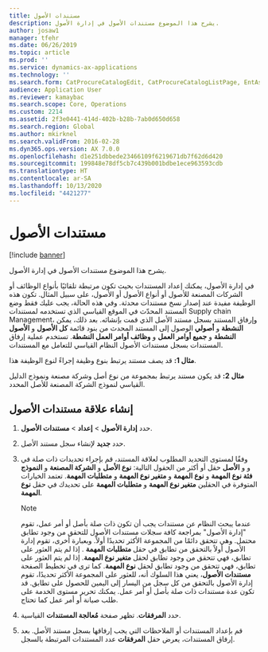 ```yaml
---
title: مستندات الأصول
description: يشرح هذا الموضوع مستندات الأصول في إدارة الأصول.
author: josaw1
manager: tfehr
ms.date: 06/26/2019
ms.topic: article
ms.prod: ''
ms.service: dynamics-ax-applications
ms.technology: ''
ms.search.form: CatProcureCatalogEdit, CatProcureCatalogListPage, EntAssetObjectDocument
audience: Application User
ms.reviewer: kamaybac
ms.search.scope: Core, Operations
ms.custom: 2214
ms.assetid: 2f3e0441-414d-402b-b28b-7ab0d650d658
ms.search.region: Global
ms.author: mkirknel
ms.search.validFrom: 2016-02-28
ms.dyn365.ops.version: AX 7.0.0
ms.openlocfilehash: d1e251dbbede23466109f6219671db7f62d6d420
ms.sourcegitcommit: 199848e78df5cb7c439b001bdbe1ece963593cdb
ms.translationtype: HT
ms.contentlocale: ar-SA
ms.lasthandoff: 10/13/2020
ms.locfileid: "4421277"
---
```

# <a name="asset-documents"></a>مستندات الأصول

[!include [banner](../../includes/banner.md)]

 

يشرح هذا الموضوع مستندات الأصول في إدارة الأصول.

في إدارة الأصول، يمكنك إعداد المستندات بحيث تكون مرتبطة تلقائيًا بأنواع الوظائف أو الشركات المصنعة للأصول أو أنواع الأصول أو الأصول، على سبيل المثال. تكون هذه الوظيفة مفيدة عند إصدار نسخ مستندات محدثة. وفي هذه الحالة، يجب عليك فقط وضع المستند المحدّث في الموقع القياسي الذي تستخدمه لمستندات Supply chain Management، وإرفاق المستند بسجل مستند الأصل الذي قمت بإنشائه. بعد ذلك، يمكن الوصول إلى المستند المحدث من بنود قائمة **كل الأصول** و **الأصول‏‎ النشطة** و **أصولي النشطة** و **جميع أوامر العمل** و **وظائف أوامر العمل النشطة**. تستخدم عملية إرفاق المستندات بسجل مستندات الأصول النظام القياسي للتعامل مع المستندات.

**مثال 1:** قد يصف مستند يرتبط بنوع وظيفة إجراءً لنوع الوظيفة هذا.

**مثال 2:** قد يكون مستند يرتبط بمجموعة من نوع أصل وشركة مصنعة ونموذج الدليل القياسي لنموذج الشركة المصنعة للأصل المحدد.

## <a name="create-asset-document-relation"></a>إنشاء علاقة مستندات الأصول

1. حدد **إدارة الأصول** \> **إعداد** \> **مستندات الأصول**.
2. حدد **جديد** لإنشاء سجل مستند الأصل.
3. وفقًا لمستوى التحديد المطلوب لعلاقة المستند، قم بإجراء تحديدات ذات صلة في حقل أو أكثر من الحقول التالية: **نوع الأصل** و **الشركة المصنعة** و **النموذج‏‎** و **الأصل‏‎** و **فئة نوع المهمة** و **نوع المهمة** و **متغير نوع المهمة** و **متطلبات المهمة‬**. تعتمد الخيارات المتوفرة في الحقلين **متغير نوع المهمة** و **متطلبات المهمة** على تحديدك في حقل **نوع المهمة**.

    > [!NOTE]
    > عندما يبحث النظام عن مستندات يجب أن تكون ذات صلة بأصل أو أمر عمل، تقوم "إدارة الأصول" بمراجعة كافة سجلات مستندات الأصول للتحقق من وجود تطابق محتمل. وهي تتحقق دائمًا من المجموعة الأكثر تحديدًا أولاً. وبعبارة أخرى، تقوم إدارة الأصول أولاً بالتحقق من تطابق في حقل **متطلبات المهمة** . إذا لم يتم العثور على تطابق، فهي تتحقق من وجود تطابق لحقل **متغير نوع المهمة**. إذا لم يتم العثور على تطابق، فهي تتحقق من وجود تطابق لحقل **نوع المهمة**. كما ترى في تخطيط الصفحة **مستندات الأصول**، يعني هذا السلوك أنه، للعثور على المجموعة الأكثر تحديدًا، تقوم إدارة الأصول بالتحقق من كل سجل من اليسار إلى اليمين للحصول على تطابق. قد تكون عدة مستندات ذات صلة بأصل أو أمر عمل. يمكنك تحرير مستوى الخدمة على طلب صيانة أو أمر عمل كما تحتاج.

4. حدد **المرفقات**. تظهر صفحة **مُعالجة المستندات** القياسية.
5. قم بإعداد المستندات أو الملاحظات التي يجب إرفاقها بسجل مستند الأصل. بعد إرفاق المستندات، يعرض حقل **المرفقات** عدد المستندات المرتبطة بالسجل.
